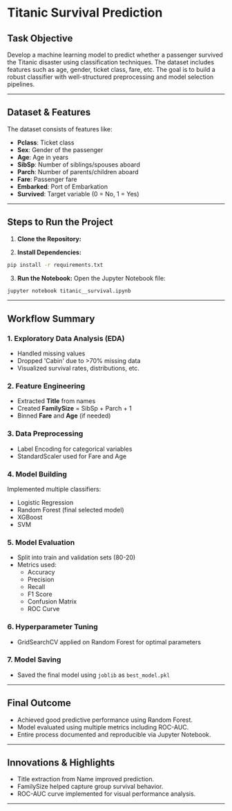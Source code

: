 # Titanic Survival Prediction

## Task Objective

Develop a machine learning model to predict whether a passenger survived the Titanic disaster using classification techniques. The dataset includes features such as age, gender, ticket class, fare, etc. The goal is to build a robust classifier with well-structured preprocessing and model selection pipelines.

---

##  Dataset & Features

The dataset consists of features like:

- **Pclass**: Ticket class
- **Sex**: Gender of the passenger
- **Age**: Age in years
- **SibSp**: Number of siblings/spouses aboard
- **Parch**: Number of parents/children aboard
- **Fare**: Passenger fare
- **Embarked**: Port of Embarkation
- **Survived**: Target variable (0 = No, 1 = Yes)

---

## Steps to Run the Project

1. **Clone the Repository:**

2. **Install Dependencies:**

```bash
pip install -r requirements.txt
```

3. **Run the Notebook:**
   Open the Jupyter Notebook file:

```bash
jupyter notebook titanic__survival.ipynb
```

---

##  Workflow Summary

### 1. Exploratory Data Analysis (EDA)

- Handled missing values
- Dropped 'Cabin' due to >70% missing data
- Visualized survival rates, distributions, etc.

### 2. Feature Engineering

- Extracted **Title** from names
- Created **FamilySize** = SibSp + Parch + 1
- Binned **Fare** and **Age** (if needed)

### 3. Data Preprocessing

- Label Encoding for categorical variables
- StandardScaler used for Fare and Age

### 4. Model Building

Implemented multiple classifiers:

- Logistic Regression
- Random Forest (final selected model)
- XGBoost
- SVM

### 5. Model Evaluation

- Split into train and validation sets (80-20)
- Metrics used:
  - Accuracy
  - Precision
  - Recall
  - F1 Score
  - Confusion Matrix
  - ROC Curve

### 6. Hyperparameter Tuning

- GridSearchCV applied on Random Forest for optimal parameters

### 7. Model Saving

- Saved the final model using `joblib` as `best_model.pkl`

---

## Final Outcome

- Achieved good predictive performance using Random Forest.
- Model evaluated using multiple metrics including ROC-AUC.
- Entire process documented and reproducible via Jupyter Notebook.

---

##  Innovations & Highlights

- Title extraction from Name improved prediction.
- FamilySize helped capture group survival behavior.
- ROC-AUC curve implemented for visual performance analysis.

---

